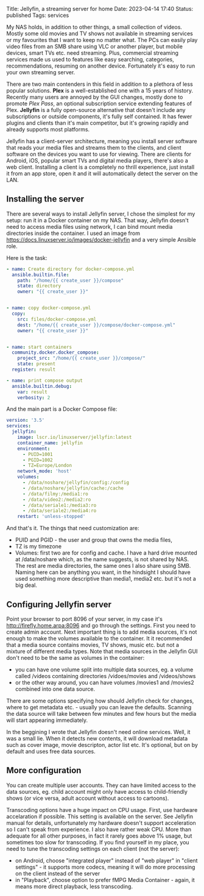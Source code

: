 Title: Jellyfin, a streaming server for home
Date: 2023-04-14 17:40
Status: published
Tags: services

My NAS holds, in addition to other things, a small collection of videos. Mostly some old movies and  TV shows not available in streaming services or my favourites that I want to keep no matter what. The PCs can easily play video files from an SMB share using VLC or another player, but mobile devices, smart TVs etc. need streaming. Plus, commercial streaming services made us used to features like easy searching, categories, recommendations, resuming on another device. Fortunately it's easy to run your own streaming server.

There are two main contenders in this field in addition to a plethora of less popular solutions. **Plex** is a well-established one with a 15 years of history. Recently many users are annoyed by the GUI changes, mostly done to promote *Plex Pass*, an optional subscription service extending features of Plex. **Jellyfin** is a fully open-source alternative that doesn't include any subscriptions or outside components, it's fully self contained. It has fewer plugins and clients than it's main competitor, but it's growing rapidly and already supports most platforms.

Jellyfin has a client-server srchitecture, meaning you install server software that reads your media files and streams them to the clients, and client software on the devices you want to use for viewing. There are clients for Android, iOS, popular smart TVs and digital media players, there's also a web client. Installing a client is a completely no thrill experience, just install it from an app store, open it and it will automatically detect the server on the LAN.


## Installing the server

There are several ways to install Jellyfin server, I chose the simplest for my setup: run it in a Docker container on my NAS. That way, Jellyfin doesn't need to access media files using network, I can bind mount media directories inside the container. I used an image from <https://docs.linuxserver.io/images/docker-jellyfin> and a very simple Ansible role.

Here is the task:

```yaml
- name: Create directory for docker-compose.yml
  ansible.builtin.file:
    path: "/home/{{ create_user }}/compose"
    state: directory
    owner: "{{ create_user }}"


- name: copy docker-compose.yml
  copy:
    src: files/docker-compose.yml
    dest: "/home/{{ create_user }}/compose/docker-compose.yml"
    owner: "{{ create_user }}"


- name: start containers
  community.docker.docker_compose:
    project_src: "/home/{{ create_user }}/compose/"
    state: present
  register: result

- name: print compose output
  ansible.builtin.debug:
    var: result
    verbosity: 2

```

And  the main part is a Docker Compose file:

```yaml
version: '3.5'
services:
  jellyfin:
	image: lscr.io/linuxserver/jellyfin:latest
	container_name: jellyfin
	environment:
	  - PUID=1001
	  - PGID=1002
	  - TZ=Europe/London
	network_mode: 'host'
	volumes:
	  - /data/noshare/jellyfin/config:/config
	  - /data/noshare/jellyfin/cache:/cache
	  - /data/filmy:/media1:ro
	  - /data/video2:/media2:ro
	  - /data/seriale1:/media3:ro
	  - /data/seriale2:/media4:ro
	restart: 'unless-stopped'
```

And that's it. The things that need customization are:

- PUID and PGID - the user and group that owns the media files,
- TZ is my timezone
- Volumes: first two are for config and cache. I have a hard drive mounted at /data/noshare which, as the name suggests, is not shared by NAS. The rest are media directories, the same ones I also share using SMB. Naming here can be anything you want, in the hindsight I should have used something more descriptive than media1, media2 etc. but it's not a big deal.


## Configuring Jellyfin server

Point your browser to port 8096 of your server, in my case it's <http://firefly.home.arpa:8096> and go through the settings. First you need to create admin account. Next important thing is to add media sources, it's not enough to make the volumes available to the container. It it recommended that a media source contains movies, TV shows, music etc. but not a mixture of different media types. Note that media sources in the Jellyfin GUI don't need to be the same as volumes in the container:

- you can have one volume split into multiple data sources, eg. a volume called /videos containing directories /vidoes/movies and /videos/shows
- or the other way around, you can have volumes /movies1 and /movies2 combined into one data source.

There are some options specifying how should Jellyfin check for changes, where to get metadata etc. - usually you can leave the defaults. Scanning the data source will take between few minutes and few hours but the media will start appearing immediately.

In the beggining I wrote that Jellyfin doesn't need online services. Well, it was a small lie. When it detects new contents, it will download metadata such as cover image, movie descripton, actor list etc. It's optional, but on by default and uses free data sources.

## More configuration

You can create multiple user accounts. They can have limited access to the data sources, eg. child account might only have access to child-friendly shows (or vice versa, adult account without access to cartoons).

Transcoding options have a huge impact on CPU usage. First, use hardware accelaration if possible. This setting is available on the server. See Jellyfin manual for details, unfortunately my hardware doesn't support acceleration so I  can't speak from experience. I also have rather weak CPU. More than adequate for all other purposes, in fact it rarely goes above 1% usage, but sometimes too slow for transcoding. If you find yourself in my place, you need to tune the transcoding settings on each client (not the server):

- on Android, choose "integrated player" instead of "web player"  in "client settings" - it supports more codecs, meaning it will do more processing on the client instead of the server
- in "Playback", choose option to prefer fMPG Media Container - again, it means more direct playback, less transcoding.
